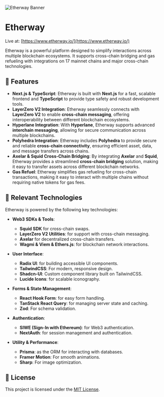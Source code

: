 ![Etherway Banner](./public/images/banner.png)

# **Etherway**

Live at: [https://www.etherway.io/](https://www.etherway.io/)

Etherway is a powerful platform designed to simplify interactions across multiple blockchain ecosystems. It supports cross-chain bridging and gas refueling with integrations on 17 mainnet chains and major cross-chain technologies.

## 🌟 **Features**

- **Next.js & TypeScript**: Etherway is built with **Next.js** for a fast, scalable frontend and **TypeScript** to provide type safety and robust development tools.
- **LayerZero V2 Integration**: Etherway seamlessly connects with **LayerZero V2** to enable **cross-chain messaging**, offering interoperability between different blockchain ecosystems.
- **Hyperlane Integration**: With **Hyperlane**, Etherway supports advanced **interchain messaging**, allowing for secure communication across multiple blockchains.
- **Polyhedra Integration**: Etherway includes **Polyhedra** to provide secure and reliable **cross-chain connectivity**, ensuring efficient asset, data, and message transfers across chains.
- **Axelar & Squid Cross-Chain Bridging**: By integrating **Axelar** and **Squid**, Etherway provides a streamlined **cross-chain bridging** solution, making it easy to transfer assets across different blockchain networks.
- **Gas Refuel**: Etherway simplifies gas refueling for cross-chain transactions, making it easy to interact with multiple chains without requiring native tokens for gas fees.

## 🔧 **Relevant Technologies**

Etherway is powered by the following key technologies:

- **Web3 SDKs & Tools**:  
  - **Squid SDK** for cross-chain swaps.
  - **LayerZero V2 Utilities**: for support with cross-chain messaging.
  - **Axelar** for decentralized cross-chain transfers.
  - **Wagmi & Viem & Ethers.js**: for blockchain network interactions.

- **User Interface**:  
  - **Radix UI**: for building accessible UI components.
  - **TailwindCSS**: For modern, responsive design.
  - **Shadcn-UI**: Custom component library built on TailwindCSS.
  - **Lucide Icons**: for scalable iconography.

- **Forms & State Management**:  
  - **React Hook Form**: for easy form handling.
  - **TanStack React Query**: for managing server state and caching.
  - **Zod**: For schema validation.

- **Authentication**:  
  - **SIWE (Sign-In with Ethereum)**: for Web3 authentication.
  - **NextAuth**: for session management and authentication.

- **Utility & Performance**:  
  - **Prisma**: as the ORM for interacting with databases.
  - **Framer Motion**: For smooth animations.
  - **Sharp**: For image optimization.

## 📃 **License**

This project is licensed under the [MIT License](LICENSE).
